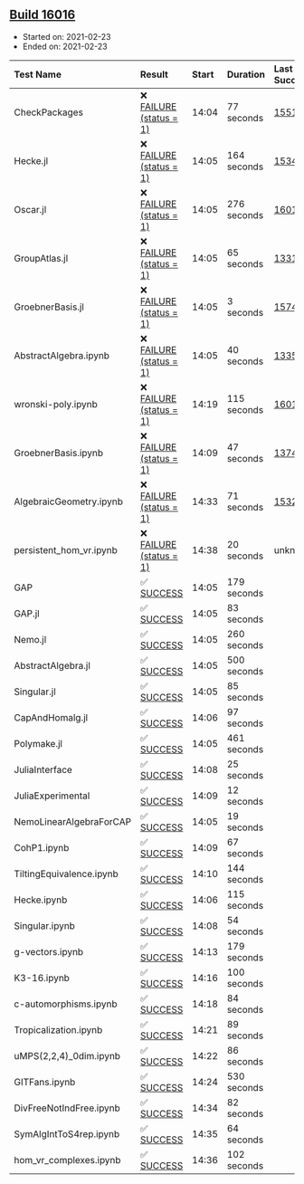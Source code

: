 ## [Build 16016](https://oscarci.mathematik.uni-kl.de/job/oscar/16016/)

* Started on: 2021-02-23
* Ended on: 2021-02-23

| Test Name    | Result | Start | Duration | Last Success | First Failure |
|:-------------|:-------|:------|:---------|:-------------|:--------------|
| CheckPackages | ❌ [FAILURE (status = 1)](https://oscarci.mathematik.uni-kl.de/job/oscar/16016/artifact/logs/build-16016/CheckPackages.log) | 14:04 | 77 seconds | [15514](https://oscarci.mathematik.uni-kl.de/job/oscar/15514/) | [15515](https://oscarci.mathematik.uni-kl.de/job/oscar/15515/) |
| Hecke.jl | ❌ [FAILURE (status = 1)](https://oscarci.mathematik.uni-kl.de/job/oscar/16016/artifact/logs/build-16016/Hecke.jl.log) | 14:05 | 164 seconds | [15344](https://oscarci.mathematik.uni-kl.de/job/oscar/15344/) | [15348](https://oscarci.mathematik.uni-kl.de/job/oscar/15348/) |
| Oscar.jl | ❌ [FAILURE (status = 1)](https://oscarci.mathematik.uni-kl.de/job/oscar/16016/artifact/logs/build-16016/Oscar.jl.log) | 14:05 | 276 seconds | [16014](https://oscarci.mathematik.uni-kl.de/job/oscar/16014/) | [16015](https://oscarci.mathematik.uni-kl.de/job/oscar/16015/) |
| GroupAtlas.jl | ❌ [FAILURE (status = 1)](https://oscarci.mathematik.uni-kl.de/job/oscar/16016/artifact/logs/build-16016/GroupAtlas.jl.log) | 14:05 | 65 seconds | [13311](https://oscarci.mathematik.uni-kl.de/job/oscar/13311/) | [13312](https://oscarci.mathematik.uni-kl.de/job/oscar/13312/) |
| GroebnerBasis.jl | ❌ [FAILURE (status = 1)](https://oscarci.mathematik.uni-kl.de/job/oscar/16016/artifact/logs/build-16016/GroebnerBasis.jl.log) | 14:05 | 3 seconds | [15745](https://oscarci.mathematik.uni-kl.de/job/oscar/15745/) | [15746](https://oscarci.mathematik.uni-kl.de/job/oscar/15746/) |
| AbstractAlgebra.ipynb | ❌ [FAILURE (status = 1)](https://oscarci.mathematik.uni-kl.de/job/oscar/16016/artifact/logs/build-16016/AbstractAlgebra.ipynb.log) | 14:05 | 40 seconds | [13355](https://oscarci.mathematik.uni-kl.de/job/oscar/13355/) | [13356](https://oscarci.mathematik.uni-kl.de/job/oscar/13356/) |
| wronski-poly.ipynb | ❌ [FAILURE (status = 1)](https://oscarci.mathematik.uni-kl.de/job/oscar/16016/artifact/logs/build-16016/wronski-poly.ipynb.log) | 14:19 | 115 seconds | [16013](https://oscarci.mathematik.uni-kl.de/job/oscar/16013/) | [16014](https://oscarci.mathematik.uni-kl.de/job/oscar/16014/) |
| GroebnerBasis.ipynb | ❌ [FAILURE (status = 1)](https://oscarci.mathematik.uni-kl.de/job/oscar/16016/artifact/logs/build-16016/GroebnerBasis.ipynb.log) | 14:09 | 47 seconds | [13748](https://oscarci.mathematik.uni-kl.de/job/oscar/13748/) | [13749](https://oscarci.mathematik.uni-kl.de/job/oscar/13749/) |
| AlgebraicGeometry.ipynb | ❌ [FAILURE (status = 1)](https://oscarci.mathematik.uni-kl.de/job/oscar/16016/artifact/logs/build-16016/AlgebraicGeometry.ipynb.log) | 14:33 | 71 seconds | [15322](https://oscarci.mathematik.uni-kl.de/job/oscar/15322/) | [15323](https://oscarci.mathematik.uni-kl.de/job/oscar/15323/) |
| persistent_hom_vr.ipynb | ❌ [FAILURE (status = 1)](https://oscarci.mathematik.uni-kl.de/job/oscar/16016/artifact/logs/build-16016/persistent_hom_vr.ipynb.log) | 14:38 | 20 seconds | unknown | unknown |
| GAP | ✅ [SUCCESS](https://oscarci.mathematik.uni-kl.de/job/oscar/16016/artifact/logs/build-16016/GAP.log) | 14:05 | 179 seconds |  |  |
| GAP.jl | ✅ [SUCCESS](https://oscarci.mathematik.uni-kl.de/job/oscar/16016/artifact/logs/build-16016/GAP.jl.log) | 14:05 | 83 seconds |  |  |
| Nemo.jl | ✅ [SUCCESS](https://oscarci.mathematik.uni-kl.de/job/oscar/16016/artifact/logs/build-16016/Nemo.jl.log) | 14:05 | 260 seconds |  |  |
| AbstractAlgebra.jl | ✅ [SUCCESS](https://oscarci.mathematik.uni-kl.de/job/oscar/16016/artifact/logs/build-16016/AbstractAlgebra.jl.log) | 14:05 | 500 seconds |  |  |
| Singular.jl | ✅ [SUCCESS](https://oscarci.mathematik.uni-kl.de/job/oscar/16016/artifact/logs/build-16016/Singular.jl.log) | 14:05 | 85 seconds |  |  |
| CapAndHomalg.jl | ✅ [SUCCESS](https://oscarci.mathematik.uni-kl.de/job/oscar/16016/artifact/logs/build-16016/CapAndHomalg.jl.log) | 14:06 | 97 seconds |  |  |
| Polymake.jl | ✅ [SUCCESS](https://oscarci.mathematik.uni-kl.de/job/oscar/16016/artifact/logs/build-16016/Polymake.jl.log) | 14:05 | 461 seconds |  |  |
| JuliaInterface | ✅ [SUCCESS](https://oscarci.mathematik.uni-kl.de/job/oscar/16016/artifact/logs/build-16016/JuliaInterface.log) | 14:08 | 25 seconds |  |  |
| JuliaExperimental | ✅ [SUCCESS](https://oscarci.mathematik.uni-kl.de/job/oscar/16016/artifact/logs/build-16016/JuliaExperimental.log) | 14:09 | 12 seconds |  |  |
| NemoLinearAlgebraForCAP | ✅ [SUCCESS](https://oscarci.mathematik.uni-kl.de/job/oscar/16016/artifact/logs/build-16016/NemoLinearAlgebraForCAP.log) | 14:05 | 19 seconds |  |  |
| CohP1.ipynb | ✅ [SUCCESS](https://oscarci.mathematik.uni-kl.de/job/oscar/16016/artifact/logs/build-16016/CohP1.ipynb.log) | 14:09 | 67 seconds |  |  |
| TiltingEquivalence.ipynb | ✅ [SUCCESS](https://oscarci.mathematik.uni-kl.de/job/oscar/16016/artifact/logs/build-16016/TiltingEquivalence.ipynb.log) | 14:10 | 144 seconds |  |  |
| Hecke.ipynb | ✅ [SUCCESS](https://oscarci.mathematik.uni-kl.de/job/oscar/16016/artifact/logs/build-16016/Hecke.ipynb.log) | 14:06 | 115 seconds |  |  |
| Singular.ipynb | ✅ [SUCCESS](https://oscarci.mathematik.uni-kl.de/job/oscar/16016/artifact/logs/build-16016/Singular.ipynb.log) | 14:08 | 54 seconds |  |  |
| g-vectors.ipynb | ✅ [SUCCESS](https://oscarci.mathematik.uni-kl.de/job/oscar/16016/artifact/logs/build-16016/g-vectors.ipynb.log) | 14:13 | 179 seconds |  |  |
| K3-16.ipynb | ✅ [SUCCESS](https://oscarci.mathematik.uni-kl.de/job/oscar/16016/artifact/logs/build-16016/K3-16.ipynb.log) | 14:16 | 100 seconds |  |  |
| c-automorphisms.ipynb | ✅ [SUCCESS](https://oscarci.mathematik.uni-kl.de/job/oscar/16016/artifact/logs/build-16016/c-automorphisms.ipynb.log) | 14:18 | 84 seconds |  |  |
| Tropicalization.ipynb | ✅ [SUCCESS](https://oscarci.mathematik.uni-kl.de/job/oscar/16016/artifact/logs/build-16016/Tropicalization.ipynb.log) | 14:21 | 89 seconds |  |  |
| uMPS(2,2,4)_0dim.ipynb | ✅ [SUCCESS](https://oscarci.mathematik.uni-kl.de/job/oscar/16016/artifact/logs/build-16016/uMPS-2-2-4-_0dim.ipynb.log) | 14:22 | 86 seconds |  |  |
| GITFans.ipynb | ✅ [SUCCESS](https://oscarci.mathematik.uni-kl.de/job/oscar/16016/artifact/logs/build-16016/GITFans.ipynb.log) | 14:24 | 530 seconds |  |  |
| DivFreeNotIndFree.ipynb | ✅ [SUCCESS](https://oscarci.mathematik.uni-kl.de/job/oscar/16016/artifact/logs/build-16016/DivFreeNotIndFree.ipynb.log) | 14:34 | 82 seconds |  |  |
| SymAlgIntToS4rep.ipynb | ✅ [SUCCESS](https://oscarci.mathematik.uni-kl.de/job/oscar/16016/artifact/logs/build-16016/SymAlgIntToS4rep.ipynb.log) | 14:35 | 64 seconds |  |  |
| hom_vr_complexes.ipynb | ✅ [SUCCESS](https://oscarci.mathematik.uni-kl.de/job/oscar/16016/artifact/logs/build-16016/hom_vr_complexes.ipynb.log) | 14:36 | 102 seconds |  |  |
